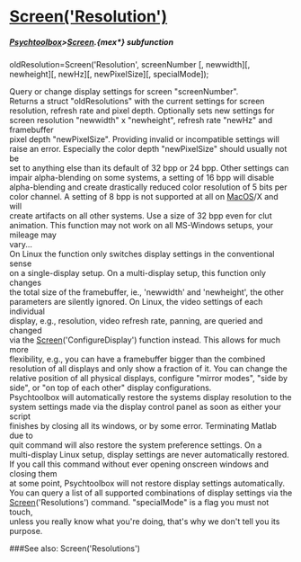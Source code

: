 # [Screen('Resolution')](Screen-Resolution) 
##### [Psychtoolbox](Psychtoolbox)>[Screen](Screen).{mex*} subfunction

oldResolution=Screen('Resolution', screenNumber [, newwidth][, newheight][, newHz][, newPixelSize][, specialMode]);

Query or change display settings for screen "screenNumber".  
Returns a struct "oldResolutions" with the current settings for screen  
resolution, refresh rate and pixel depth. Optionally sets new settings for  
screen resolution "newwidth" x "newheight", refresh rate "newHz" and framebuffer  
pixel depth "newPixelSize". Providing invalid or incompatible settings will  
raise an error. Especially the color depth "newPixelSize" should usually not be  
set to anything else than its default of 32 bpp or 24 bpp. Other settings can  
impair alpha-blending on some systems, a setting of 16 bpp will disable  
alpha-blending and create drastically reduced color resolution of  5 bits per  
color channel. A setting of 8 bpp is not supported at all on [MacOS](MacOS)/X and will  
create artifacts on all other systems. Use a size of 32 bpp even for clut  
animation. This function may not work on all MS-Windows setups, your mileage may  
vary...  
On Linux the function only switches display settings in the conventional sense  
on a single-display setup. On a multi-display setup, this function only changes  
the total size of the framebuffer, ie., 'newwidth' and 'newheight', the other  
parameters are silently ignored. On Linux, the video settings of each individual  
display, e.g., resolution, video refresh rate, panning, are queried and changed  
via the [Screen](Screen)('ConfigureDisplay') function instead. This allows for much more  
flexibility, e.g., you can have a framebuffer bigger than the combined  
resolution of all displays and only show a fraction of it. You can change the  
relative position of all physical displays, configure "mirror modes", "side by  
side", or "on top of each other" display configurations.  
Psychtoolbox will automatically restore the systems display resolution to the  
system settings made via the display control panel as soon as either your script  
finishes by closing all its windows, or by some error. Terminating Matlab due to  
quit command will also restore the system preference settings. On a  
multi-display Linux setup, display settings are never automatically restored.  
If you call this command without ever opening onscreen windows and closing them  
at some point, Psychtoolbox will not restore display settings automatically.  
You can query a list of all supported combinations of display settings via the  
[Screen](Screen)('Resolutions') command. "specialMode" is a flag you must not touch,  
unless you really know what you're doing, that's why we don't tell you its  
purpose.  


###See also:
Screen('Resolutions')
